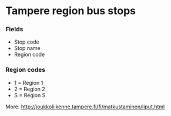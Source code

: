 # Tampere region bus stops

### Fields
- Stop code
- Stop name
- Region code

### Region codes
- 1 = Region 1
- 2 = Region 2
- S = Region S
 
More: http://joukkoliikenne.tampere.fi/fi/matkustaminen/liput.html
